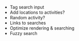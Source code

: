 * Tag search input
* Add locations to activities?
* Random activity?
* Links to searches
* Optimize rendering & searching
* Fuzzy search